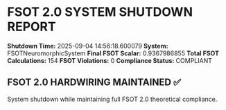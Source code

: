 # FSOT 2.0 SYSTEM SHUTDOWN REPORT

**Shutdown Time:** 2025-09-04 14:56:18.600079
**System:** FSOTNeuromorphicSystem
**Final FSOT Scalar:** 0.9367986855
**Total FSOT Calculations:** 154
**FSOT Violations:** 0
**Compliance Status:** COMPLIANT

## FSOT 2.0 HARDWIRING MAINTAINED ✅

System shutdown while maintaining full FSOT 2.0 theoretical compliance.
